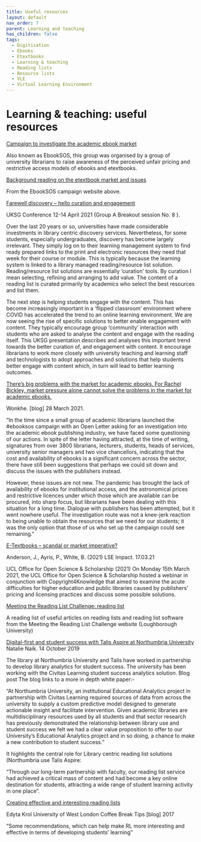 ```yaml
---
title: Useful resources
layout: default
nav_order: 7
parent: Learning and teaching
has_children: false
tags:
  - Digitisation
  - Ebooks
  - Etextbooks
  - Learning & teaching
  - Reading lists
  - Resource lists
  - VLE
  - Virtual Learning Environment
---
```


# Learning & teaching: useful resources

[](https://academicebookinvestigation.org/)

[Campaign to investigate the academic ebook market](https://academicebookinvestigation.org/)

Also known as EbookSOS, this group was organised by a group of university librarians to raise awareness of the perceived unfair pricing and restrictive access models of ebooks and etextbooks.

[Background reading on the etextbook market and issues](https://cdn.hd4.uk/sites/academicebookinvestigation.org/2022/03/ebooksos-background-reading-1.pdf)

From the EbookSOS campaign website above.

[Farewell discovery – hello curation and engagement](https://www.kenchadconsulting.com/wp-content/uploads/2021/04/BS08-Ken-Chad-UKSG2021-Farewell-discovery-hello-curation-.pdf)

UKSG Conference 12-14 April 2021 (Group A Breakout session No. 8 ).

Over the last 20 years or so, universities have made considerable investments in library centric discovery services. Nevertheless, for some students, especially undergraduates, discovery has become largely irrelevant. They simply log on to their learning management system to find ready prepared links to the print and electronic resources they need that week for their course or module. This is typically because the learning system is linked to a library managed reading/resource list solution. Reading/resource list solutions are essentially ‘curation’ tools. By curation I mean selecting, refining and arranging to add value. The content of a reading list is curated primarily by academics who select the best resources and list them.

The next step is helping students engage with the content. This has become increasingly important in a ‘flipped classroom’ environment where COVID has accelerated the trend to an online learning environment. We are now seeing the rise of specific solutions to better enable engagement with content. They typically encourage group ‘community’ interaction with students who are asked to analyse the content and engage with the reading itself. This UKSG presentation describes and analyses this important trend towards the better curation of, and engagement with content. It encourage librarians to work more closely with university teaching and learning staff and technologists to adopt approaches and solutions that help students better engage with content which, in turn will lead to better learning outcomes.

[There’s big problems with the market for academic ebooks. For Rachel Bickley, market pressure alone cannot solve the problems in the market for academic ebooks. ](https://wonkhe.com/blogs/theres-a-big-problem-with-the-market-for-academic-e-books/)

Wonkhe. \[blog] 28 March 2021.

“In the time since a small group of academic librarians launched the #ebooksos campaign with an Open Letter asking for an investigation into the academic ebook publishing industry, we have faced some questioning of our actions. In spite of the letter having attracted, at the time of writing, signatures from over 3800 librarians, lecturers, students, heads of services, university senior managers and two vice chancellors, indicating that the cost and availability of ebooks is a significant concern across the sector, there have still been suggestions that perhaps we could sit down and discuss the issues with the publishers instead.

However, these issues are not new. The pandemic has brought the lack of availability of ebooks for institutional access, and the astronomical prices and restrictive licences under which those which are available can be procured, into sharp focus, but librarians have been dealing with this situation for a long time. Dialogue with publishers has been attempted, but it went nowhere useful. The investigation route was not a knee-jerk reaction to being unable to obtain the resources that we need for our students; it was the only option that those of us who set up the campaign could see remaining."

[ E-Textbooks – scandal or market imperative? ](https://blogs.lse.ac.uk/impactofsocialsciences/2021/03/17/e-textbooks-scandal-or-market-imperative/)

Anderson, J., Ayris, P., White, B. (2021) LSE Impact. 17.03.21

UCL Office for Open Science & Scholarship (2021) On Monday 15th March 2021, the UCL Office for Open Science & Scholarship hosted a webinar in conjunction with Copyright4Knowledge that aimed to examine the acute difficulties for higher education and public libraries caused by publishers’ pricing and licensing practices and discuss some possible solutions.

[Meeting the Reading List Challenge: reading list](https://blog.lboro.ac.uk/mtrlc/reading-list)

A reading list of useful articles on reading lists and reading list software from the Meeting the Reading List Challenge website (Loughborough University)

[Digital-first and student success with Talis Aspire at Northumbria University ](https://talis.com/2019/10/14/digital-first-and-student-success-with-talis-aspire-at-northumbria-university/)Natalie Naik. 14 October 2019

The library at Northumbria University and Talis have worked in partnership to develop library analytics for student success. The university has been working with the Civitas Learning student success analytics solution. Blog post The blog links to a more in depth white paper:-

“At Northumbria University, an institutional Educational Analytics project in partnership with Civitas Learning required sources of data from across the university to supply a custom predictive model designed to generate actionable insight and facilitate intervention. Given academic libraries are multidisciplinary resources used by all students and that sector research has previously demonstrated the relationship between library use and student success we felt we had a clear value proposition to offer to our University’s Educational Analytics project and in so doing, a chance to make a new contribution to student success.”

It highlights the central role for Library centric reading list solutions (Northumbria use Talis Aspire:

“Through our long-term partnership with faculty, our reading list service had achieved a critical mass of content and had become a key online destination for students, attracting a wide range of student learning activity in one place”.

[Creating effective and interesting reading lists](https://campuspress.uwl.ac.uk/cbtips/2018/04/12/creating-effective-and-interesting-reading-lists/)

Edyta Krol University of West London Coffee Break Tips \[blog] 2017

“Some recommendations, which can help make RL more interesting and effective in terms of developing students’ learning”
